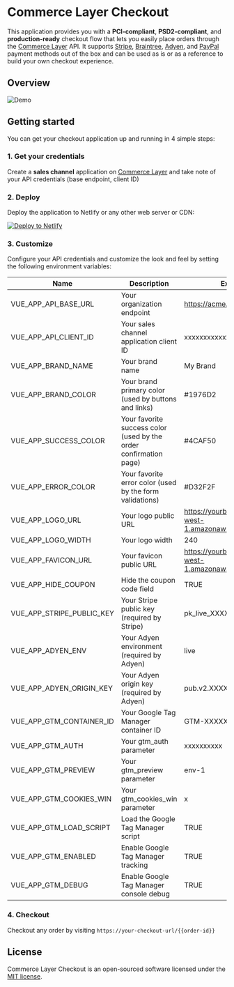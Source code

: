 # Commerce Layer Checkout

This application provides you with a **PCI-compliant**, **PSD2-compliant**, and **production-ready** checkout flow that lets you easily place orders through the [Commerce Layer](https://commercelayer.io/) API. It supports [Stripe](https://stripe.com), [Braintree](https://www.braintreepayments.com), [Adyen](https://www.adyen.com/), and [PayPal](https://www.paypal.com) payment methods out of the box and can be used as is or as a reference to build your own checkout experience.

## Overview

![Demo](demo.gif?raw=true 'Demo')

## Getting started

You can get your checkout application up and running in 4 simple steps:

### 1. Get your credentials

Create a **sales channel** application on [Commerce Layer](https://commercelayer.io) and take note of your API credentials (base endpoint, client ID)

### 2. Deploy

Deploy the application to Netlify or any other web server or CDN:

[![Deploy to Netlify](https://www.netlify.com/img/deploy/button.svg)](https://app.netlify.com/start/deploy?repository=https://github.com/commercelayer/commercelayer-checkout-vue)

### 3. Customize

Configure your API credentials and customize the look and feel by setting the following environment variables:

| Name                      | Description                                                       | Example                                                   |
| ------------------------- | ----------------------------------------------------------------- | --------------------------------------------------------- |
| VUE_APP_API_BASE_URL      | Your organization endpoint                                        | https://acme.commercelayer.io                             |
| VUE_APP_API_CLIENT_ID     | Your sales channel application client ID                          | xxxxxxxxxxxxxxxxxxxx                                      |
| VUE_APP_BRAND_NAME        | Your brand name                                                   | My Brand                                                  |
| VUE_APP_BRAND_COLOR       | Your brand primary color (used by buttons and links)              | #1976D2                                                   |
| VUE_APP_SUCCESS_COLOR     | Your favorite success color (used by the order confirmation page) | #4CAF50                                                   |
| VUE_APP_ERROR_COLOR       | Your favorite error color (used by the form validations)          | #D32F2F                                                   |
| VUE_APP_LOGO_URL          | Your logo public URL                                              | https://yourbucket.s3-eu-west-1.amazonaws.com/logo.png    |
| VUE_APP_LOGO_WIDTH        | Your logo width                                                   | 240                                                       |
| VUE_APP_FAVICON_URL       | Your favicon public URL                                           | https://yourbucket.s3-eu-west-1.amazonaws.com/favicon.ico |
| VUE_APP_HIDE_COUPON       | Hide the coupon code field                                        | TRUE                                                      |
| VUE_APP_STRIPE_PUBLIC_KEY | Your Stripe public key (required by Stripe)                       | pk_live_XXXXXXXXXX                                        |
| VUE_APP_ADYEN_ENV         | Your Adyen environment (required by Adyen)                        | live                                                      |
| VUE_APP_ADYEN_ORIGIN_KEY  | Your Adyen origin key (required by Adyen)                         | pub.v2.XXXXX.YYYYY.ZZZZZ                                  |
| VUE_APP_GTM_CONTAINER_ID  | Your Google Tag Manager container ID                              | GTM-XXXXXXX                                               |
| VUE_APP_GTM_AUTH          | Your gtm_auth parameter                                           | xxxxxxxxxx                                                |
| VUE_APP_GTM_PREVIEW       | Your gtm_preview parameter                                        | env-1                                                     |
| VUE_APP_GTM_COOKIES_WIN   | Your gtm_cookies_win parameter                                    | x                                                         |
| VUE_APP_GTM_LOAD_SCRIPT   | Load the Google Tag Manager script                                | TRUE                                                      |
| VUE_APP_GTM_ENABLED       | Enable Google Tag Manager tracking                                | TRUE                                                      |
| VUE_APP_GTM_DEBUG         | Enable Google Tag Manager console debug                           | TRUE                                                      |

### 4. Checkout

Checkout any order by visiting `https://your-checkout-url/{{order-id}}`

## License

Commerce Layer Checkout is an open-sourced software licensed under the [MIT license](LICENSE.txt).
